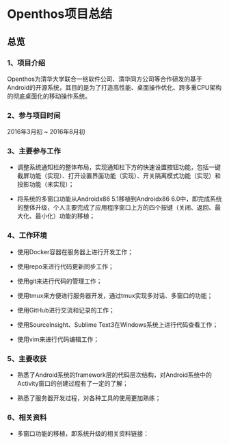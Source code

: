 # Openthos项目总结

## 总览

### 1、项目介绍

Openthos为清华大学联合一铭软件公司、清华同方公司等合作研发的基于Android的开源系统，其目的是为了打造高性能、桌面操作优化、跨多重CPU架构的彻底桌面化的移动操作系统。

### 2、参与项目时间

2016年3月初 ~ 2016年8月初

### 3、主要参与工作

- 调整系统通知栏的整体布局，实现通知栏下方的快速设置按钮功能，包括一键截屏功能（实现）、打开设置界面功能（实现）、开关隔离模式功能（实现）和投影功能（未实现）；

- 将系统的多窗口功能从Androidx86 5.1移植到Androidx86 6.0中，即完成系统的整体升级，个人主要完成了应用程序窗口上方的四个按键（关闭、返回、最大化、最小化）功能的移植；

### 4、工作环境

- 使用Docker容器在服务器上进行开发工作；

- 使用repo来进行代码更新同步工作；

- 使用git来进行代码的管理工作；

- 使用tmux来方便进行服务器开发，通过tmux实现多对话、多窗口的功能；

- 使用GitHub进行交流和记录的工作；

- 使用SourceInsight、Sublime Text3在Windows系统上进行代码查看工作；

- 使用vim来进行代码编辑工作；

### 5、主要收获

- 熟悉了Android系统的framework层的代码层次结构，对Android系统中的Activity窗口的创建过程有了一定的了解；

- 熟悉了服务器开发过程，对各种工具的使用更加熟练；

### 6、相关资料

- 多窗口功能的移植，即系统升级的相关资料链接：[](https://github.com/QuZhongshan/oto-multiwin-update)
